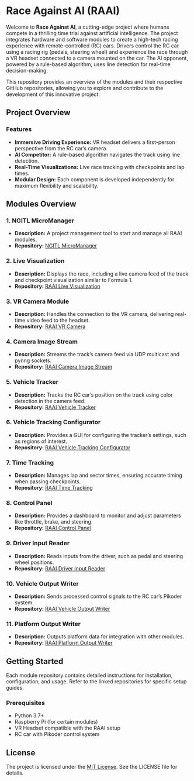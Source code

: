 # Race Against AI (RAAI)

Welcome to **Race Against AI**, a cutting-edge project where humans compete in a thrilling time trial against artificial intelligence. The project integrates hardware and software modules to create a high-tech racing experience with remote-controlled (RC) cars. Drivers control the RC car using a racing rig (pedals, steering wheel) and experience the race through a VR headset connected to a camera mounted on the car. The AI opponent, powered by a rule-based algorithm, uses line detection for real-time decision-making.

This repository provides an overview of the modules and their respective GitHub repositories, allowing you to explore and contribute to the development of this innovative project.

## Project Overview

### Features
- **Immersive Driving Experience:** VR headset delivers a first-person perspective from the RC car’s camera.
- **AI Competitor:** A rule-based algorithm navigates the track using line detection.
- **Real-Time Visualizations:** Live race tracking with checkpoints and lap times.
- **Modular Design:** Each component is developed independently for maximum flexibility and scalability.


## Modules Overview

### 1. **NGITL MicroManager**
   - **Description:** A project management tool to start and manage all RAAI modules.
   - **Repository:** [NGITL MicroManager](https://github.com/race-against-ai/ngitl_micro_manager)

### 2. **Live Visualization**
   - **Description:** Displays the race, including a live camera feed of the track and checkpoint visualization similar to Formula 1.
   - **Repository:** [RAAI Live Visualization](https://github.com/race-against-ai/module_live_visualization)

### 3. **VR Camera Module**
   - **Description:** Handles the connection to the VR camera, delivering real-time video feed to the headset.
   - **Repository:** [RAAI VR Camera](https://github.com/race-against-ai/module_vr_camera)

### 4. **Camera Image Stream**
   - **Description:** Streams the track’s camera feed via UDP multicast and pynng sockets.
   - **Repository:** [RAAI Camera Image Stream](https://github.com/race-against-ai/module_camera_image_stream)

### 5. **Vehicle Tracker**
   - **Description:** Tracks the RC car’s position on the track using color detection in the camera feed.
   - **Repository:** [RAAI Vehicle Tracker](https://github.com/race-against-ai/module_vehicle_tracking)

### 6. **Vehicle Tracking Configurator**
   - **Description:** Provides a GUI for configuring the tracker’s settings, such as regions of interest.
   - **Repository:** [RAAI Vehicle Tracking Configurator](https://github.com/race-against-ai/module_vehicle_tracking_configurator)

### 7. **Time Tracking**
   - **Description:** Manages lap and sector times, ensuring accurate timing when passing checkpoints.
   - **Repository:** [RAAI Time Tracking](https://github.com/race-against-ai/module_time_tracking)

### 8. **Control Panel**
   - **Description:** Provides a dashboard to monitor and adjust parameters like throttle, brake, and steering.
   - **Repository:** [RAAI Control Panel](https://github.com/race-against-ai/module_control_panel)

### 9. **Driver Input Reader**
   - **Description:** Reads inputs from the driver, such as pedal and steering wheel positions.
   - **Repository:** [RAAI Driver Input Reader](https://github.com/race-against-ai/module_driver_input_reader)

### 10. **Vehicle Output Writer**
   - **Description:** Sends processed control signals to the RC car’s Pikoder system.
   - **Repository:** [RAAI Vehicle Output Writer](https://github.com/race-against-ai/module_vehicle_output_writer)

### 11. **Platform Output Writer**
   - **Description:** Outputs platform data for integration with other modules.
   - **Repository:** [RAAI Platform Output Writer](https://github.com/race-against-ai/module_platform_output_writer)


## Getting Started

Each module repository contains detailed instructions for installation, configuration, and usage. Refer to the linked repositories for specific setup guides.

### Prerequisites
- Python 3.7+
- Raspberry Pi (for certain modules)
- VR Headset compatible with the RAAI setup
- RC car with Pikoder control system


## License
The project is licensed under the [MIT License](LICENSE.md). See the LICENSE file for details.
